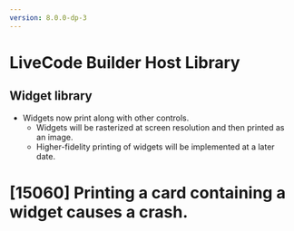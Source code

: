 ```yaml
---
version: 8.0.0-dp-3
---
```

# LiveCode Builder Host Library

## Widget library

* Widgets now print along with other controls.
  * Widgets will be rasterized at screen resolution and then printed as an image.
  * Higher-fidelity printing of widgets will be implemented at a later date.

# [15060] Printing a card containing a widget causes a crash.
